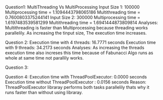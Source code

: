 Question1: MultiThreading Vs MultiProcessing
Input Size 1: 100000
Multiprocessing time = 1.1094443798065186
Multithreading time = 0.7600803375244141
Input Size 2: 300000
Multiprocessing time = 1.6197483539581299
Multithreading time = 1.6941444873809814
Analyses:
Multithreading is faster than Multiprocessing because threading works parallelily.
As increasing the tinput size, The execution time increases. 

Question 2:
Execution time with 4 threads: 16.7771 seconds
Execution time with 9 threads: 34.2173 seconds
Analyses:
As increasing the threads execution time also increses this time because of Fabunacci Algo runs as whole at same time not parallily works.

Question 3:


Question 4:
Execution time with ThreadPoolExecutor: 0.0000 seconds
Execution time without ThreadPoolExecutor : 0.0156 seconds
Reason:
ThreadPoolExecutor libraray performs both tasks parallelily thats why it runs faster than without using libraray.
